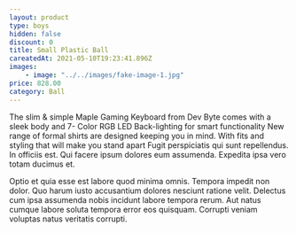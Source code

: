 ```yaml
---
layout: product
type: boys
hidden: false
discount: 0
title: Small Plastic Ball
careatedAt: 2021-05-10T19:23:41.896Z
images:
    - image: "../../images/fake-image-1.jpg"
price: 828.00
category: Ball
---
```

The slim & simple Maple Gaming Keyboard from Dev Byte comes with a sleek body and 7- Color RGB LED Back-lighting for smart functionality
New range of formal shirts are designed keeping you in mind. With fits and styling that will make you stand apart
Fugit perspiciatis qui sunt repellendus. In officiis est. Qui facere ipsum dolores eum assumenda. Expedita ipsa vero totam ducimus et.
 Optio et quia esse est labore quod minima omnis. Tempora impedit non dolor. Quo harum iusto accusantium dolores nesciunt ratione velit. Delectus cum ipsa assumenda nobis incidunt labore tempora rerum. Aut natus cumque labore soluta tempora error eos quisquam. Corrupti veniam voluptas natus veritatis corrupti.
